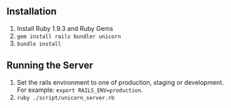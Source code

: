 Installation
--------------

1. Install Ruby 1.9.3 and Ruby Gems
2. `gem install rails bundler unicorn`
3. `bundle install`

Running the Server
-------------------

1. Set the rails environment to one of production, staging or development. For example: `export RAILS_ENV=production`.
2. `ruby ./script/unicorn_server.rb`
